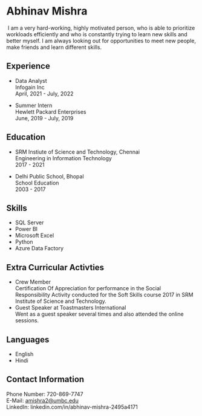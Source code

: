# Abhinav Mishra<br/>
![]()
I am a very hard-working, highly motivated person, who is able to prioritize workloads efficiently and who is constantly trying to learn new skills and better myself. I am always looking out for opportunities to meet new people, make friends and learn different skills. <br/>

## Experience
- Data Analyst <br/>
Infogain Inc<br/>
April, 2021 - July, 2022

- Summer Intern<br/>
Hewlett Packard Enterprises<br/>
June, 2019 - July, 2019

## Education
- SRM Instiute of Science and Technology, Chennai<br/>
Engineering in Information Technology<br/>
2017 - 2021

- Delhi Public School, Bhopal</br>
School Education<br/>
2003 - 2017

## Skills
- SQL Server
- Power BI
- Microsoft Excel
- Python
- Azure Data Factory
 
 ## Extra Curricular Activties
 - Crew Member<br/>
Certification Of Appreciation for performance in the Social
Responsibility Activity conducted for the Soft Skills course 2017 in
SRM Institute of Science and Technology.
- Guest Speaker at Toastmasters International</br>
Went as a guest speaker several times and also attended the online
sessions.

## Languages
- English
- Hindi

## Contact Information<br/>
Phone Number: 720-869-7747<br/>
E-Mail: amishra2@umbc.edu<br/>
LinkedIn: linkedin.com/in/abhinav-mishra-2495a4171
